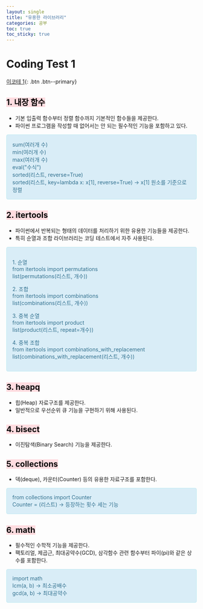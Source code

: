 ```yaml
---
layout: single
title: "유용한 라이브러리"
categories: 공부
toc: true
toc_sticky: true
---
```


# Coding Test 1

[이코테 1](https://www.youtube.com/watch?v=m-9pAwq1o3w&list=PLRx0vPvlEmdAghTr5mXQxGpHjWqSz0dgC&index=1){: .btn .btn--primary}

## <mark style='background-color: #ffdce0'> 1. 내장 함수 </mark>

- 기본 입출력 함수부터 정렬 함수까지 기본적인 함수들을 제공한다.
- 파이썬 프로그램을 작성할 때 없어서는 안 되는 필수적인 기능을 포함하고 있다.

<div style="padding: 15px; border: 1px solid transparent; border-color: transparent; margin-bottom: 20px; border-radius: 4px; color: #31708f; background-color: #d9edf7; border-color: #bce8f1;">
  <div>sum(여러개 수)</div>
  <div>min(여러개 수)</div>
  <div>max(여러개 수)</div>
  <div>eval("수식")</div>
  <div>sorted(리스트, reverse=True)</div>
  <div>sorted(리스트, key=lambda x: x[1], reverse=True) → x[1] 원소를 기준으로 정렬</div>
</div>

## <mark style='background-color: #ffdce0'> 2. itertools </mark>

- 파이썬에서 반복되는 형태의 데이터를 처리하기 위한 유용한 기능들을 제공한다.
- 특히 순열과 조합 라이브러리는 코딩 테스트에서 자주 사용된다.

<div style="padding: 15px; border: 1px solid transparent; border-color: transparent; margin-bottom: 20px; border-radius: 4px; color: #31708f; background-color: #d9edf7; border-color: #bce8f1;">
  <p>
    <div>1. 순열</div>
    <div>from itertools import permutations</div>
    <div>list(permutations(리스트, 개수))</div>
  </p>
  <p>
    <div>2. 조합</div>
    <div>from itertools import combinations</div>
    <div>list(combinations(리스트, 개수))</div>
  </p>
  <p>
    <div>3. 중복 순열</div>
    <div>from itertools import product</div>
    <div>list(product(리스트, repeat=개수))</div>
  </p>
  <p>
    <div>4. 중복 조합</div>
    <div>from itertools import combinations_with_replacement</div>
    <div>list(combinations_with_replacement(리스트, 개수))</div>
  </p>
</div>

## <mark style='background-color: #ffdce0'> 3. heapq </mark>

- 힙(Heap) 자료구조를 제공한다.
- 일반적으로 우선순위 큐 기능을 구현하기 위해 사용된다.

## <mark style='background-color: #ffdce0'> 4. bisect </mark>

- 이진탐색(Binary Search) 기능을 제공한다.

## <mark style='background-color: #ffdce0'> 5. collections </mark>

- 덱(deque), 카운터(Counter) 등의 유용한 자료구조를 포함한다.

<div style="padding: 15px; border: 1px solid transparent; border-color: transparent; margin-bottom: 20px; border-radius: 4px; color: #31708f; background-color: #d9edf7; border-color: #bce8f1;">
  <div>from collections import Counter</div>
  <div>Counter = (리스트) → 등장하는 횟수 세는 기능</div>
</div>

## <mark style='background-color: #ffdce0'> 6. math </mark>

- 필수적인 수학적 기능을 제공한다.
- 팩토리얼, 제곱근, 최대공약수(GCD), 삼각함수 관련 함수부터 파이(pi)와 같은 상수를 포함한다.

<div style="padding: 15px; border: 1px solid transparent; border-color: transparent; margin-bottom: 20px; border-radius: 4px; color: #31708f; background-color: #d9edf7; border-color: #bce8f1;">
  <div>import math</div>
  <div>lcm(a, b) → 최소공배수</div>
  <div>gcd(a, b) → 최대공약수</div>
</div>
